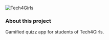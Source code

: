 ![Tech4Girls](https://res.cloudinary.com/djlggawlm/image/upload/v1664480251/Readme_d6heri.png)
### About this project

Gamified quizz app for students of Tech4Girls.

